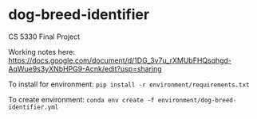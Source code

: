 # dog-breed-identifier
CS 5330 Final Project

Working notes here: https://docs.google.com/document/d/1DG_3v7u_rXMUbFHQsqhgd-AqWue9s3yXNbHPG9-Acnk/edit?usp=sharing

To install for environment:
```pip install -r environment/requirements.txt```

To create environment:
```conda env create -f environment/dog-breed-identifier.yml```
